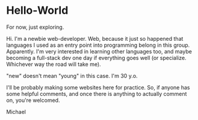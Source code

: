 # Hello-World
For now, just exploring. 

Hi. I'm a newbie web-developer. Web, because it just so happened that languages I used as an entry point into programming belong in this group. Apparently. I'm very interested in learning other languages too, and maybe becoming a full-stack dev one day if everything goes well (or specialize. Whichever way the road will take me). 

"new" doesn't mean "young" in this case. I'm 30 y.o. 

I'll be probably making some websites here for practice. So, if anyone has some helpful comments, and once there is anything to actually comment on, you're welcomed. 

Michael
